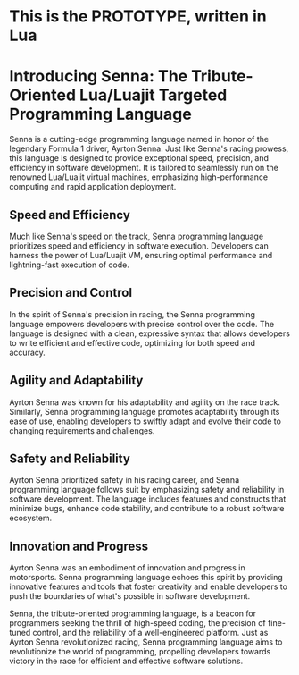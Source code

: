 # This is the PROTOTYPE, written in Lua

# Introducing Senna: The Tribute-Oriented Lua/Luajit Targeted Programming Language

Senna is a cutting-edge programming language named in honor of the legendary Formula 1 driver, Ayrton Senna. Just like Senna's racing prowess, this language is designed to provide exceptional speed, precision, and efficiency in software development. It is tailored to seamlessly run on the renowned Lua/Luajit virtual machines, emphasizing high-performance computing and rapid application deployment.

## Speed and Efficiency

Much like Senna's speed on the track, Senna programming language prioritizes speed and efficiency in software execution. Developers can harness the power of Lua/Luajit VM, ensuring optimal performance and lightning-fast execution of code.

## Precision and Control

In the spirit of Senna's precision in racing, the Senna programming language empowers developers with precise control over the code. The language is designed with a clean, expressive syntax that allows developers to write efficient and effective code, optimizing for both speed and accuracy.

## Agility and Adaptability

Ayrton Senna was known for his adaptability and agility on the race track. Similarly, Senna programming language promotes adaptability through its ease of use, enabling developers to swiftly adapt and evolve their code to changing requirements and challenges.

## Safety and Reliability

Ayrton Senna prioritized safety in his racing career, and Senna programming language follows suit by emphasizing safety and reliability in software development. The language includes features and constructs that minimize bugs, enhance code stability, and contribute to a robust software ecosystem.

## Innovation and Progress

Ayrton Senna was an embodiment of innovation and progress in motorsports. Senna programming language echoes this spirit by providing innovative features and tools that foster creativity and enable developers to push the boundaries of what's possible in software development.

Senna, the tribute-oriented programming language, is a beacon for programmers seeking the thrill of high-speed coding, the precision of fine-tuned control, and the reliability of a well-engineered platform. Just as Ayrton Senna revolutionized racing, Senna programming language aims to revolutionize the world of programming, propelling developers towards victory in the race for efficient and effective software solutions.
